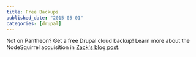 ```yaml
---
title: Free Backups
published_date: "2015-05-01"
categories: [drupal]
---
```

Not on Pantheon? Get a free Drupal cloud backup! Learn more about the NodeSquirrel acquisition in [Zack's blog post](https://pantheon.io/blog/why-pantheon-bought-nodesquirrel).
